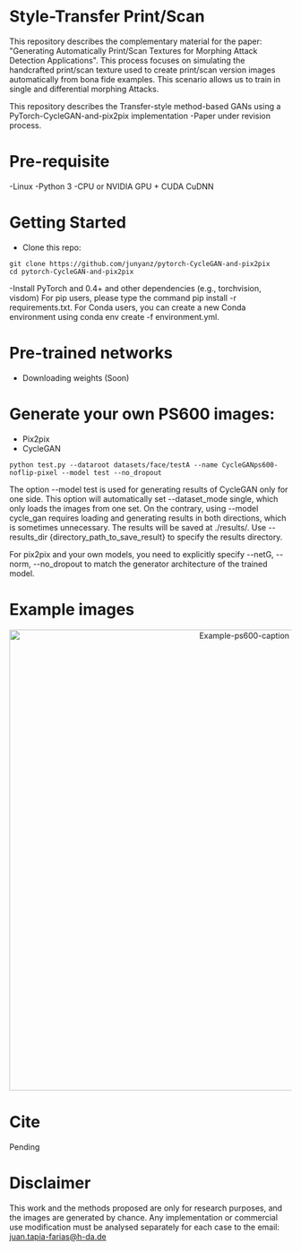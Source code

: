 # Style-Transfer Print/Scan
This repository describes the complementary material for the paper: "Generating Automatically Print/Scan Textures for Morphing Attack Detection Applications". This process focuses on simulating the handcrafted print/scan texture used to create print/scan version images automatically from bona fide examples. This scenario allows us to train in single and differential morphing Attacks. 

This repository describes the Transfer-style method-based GANs using a PyTorch-CycleGAN-and-pix2pix implementation
-Paper under revision process.

# Pre-requisite
-Linux
-Python 3
-CPU or NVIDIA GPU + CUDA CuDNN

# Getting Started
- Clone this repo:
```
git clone https://github.com/junyanz/pytorch-CycleGAN-and-pix2pix
cd pytorch-CycleGAN-and-pix2pix
```
-Install PyTorch and 0.4+ and other dependencies (e.g., torchvision, visdom)
For pip users, please type the command pip install -r requirements.txt.
For Conda users, you can create a new Conda environment using conda env create -f environment.yml.

# Pre-trained networks
  - Downloading weights (Soon)

# Generate your own PS600 images:
- Pix2pix
- CycleGAN
```
python test.py --dataroot datasets/face/testA --name CycleGANps600-noflip-pixel --model test --no_dropout  
```
The option --model test is used for generating results of CycleGAN only for one side. This option will automatically set --dataset_mode single, which only loads the images from one set. On the contrary, using --model cycle_gan requires loading and generating results in both directions, which is sometimes unnecessary. The results will be saved at ./results/. Use --results_dir {directory_path_to_save_result} to specify the results directory.

For pix2pix and your own models, you need to explicitly specify --netG, --norm, --no_dropout to match the generator architecture of the trained model. 
# Example images
<p align="center">
<img width="823" alt="Example-ps600-caption" src="https://github.com/jedota/Style-Transfer-PS600/assets/45126159/577164af-6b85-46ca-bc4c-cf5dac331042">
</p>


# Cite
Pending

# Disclaimer
This work and the methods proposed are only for research purposes, and the images are generated by chance. Any implementation or commercial use modification must be analysed separately for each case to the email: juan.tapia-farias@h-da.de 
